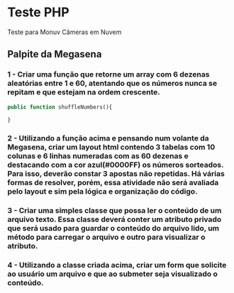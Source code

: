 # Teste PHP
Teste para Monuv Câmeras em Nuvem

## Palpite da Megasena

### 1 - Criar uma função que retorne um array com 6 dezenas aleatórias entre 1 e 60, atentando que os números nunca se repitam e que estejam na ordem crescente.

```php
public function shuffleNumbers(){
  
}
```


### 2 - Utilizando a função acima e pensando num volante da Megasena, criar um layout html contendo 3 tabelas com 10 colunas e 6 linhas numeradas com as 60 dezenas e destacando com a cor azul(#0000FF) os números sorteados. Para isso, deverão constar 3 apostas não repetidas. Há várias formas de resolver, porém, essa atividade não será avaliada pelo layout e sim pela lógica e organização do código.

### 3 - Criar uma simples classe que possa ler o conteúdo de um arquivo texto. Essa classe deverá conter um atributo privado que será usado para guardar o conteúdo do arquivo lido, um método para carregar o arquivo e outro para visualizar o atributo.

### 4 - Utilizando a classe criada acima, criar um form que solicite ao usuário um arquivo e que ao submeter seja visualizado o conteúdo.
